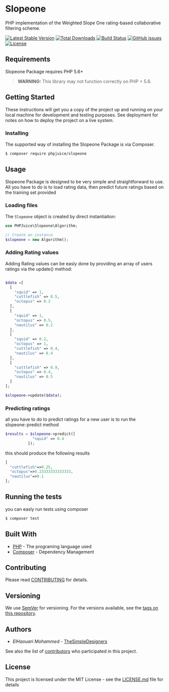 # Slopeone

PHP implementation of the Weighted Slope One rating-based collaborative filtering scheme.

[![Latest Stable Version](https://poser.pugx.org/phpjuice/slopeone/v/stable)](https://packagist.org/packages/phpjuice/slopeone)
[![Total Downloads](https://poser.pugx.org/phpjuice/slopeone/downloads)](https://packagist.org/packages/phpjuice/slopeone)
[![Build Status](https://travis-ci.org/PHPJuice/slopeone.svg?branch=master)](https://travis-ci.org/PHPJuice/slopeone)
[![GitHub issues](https://img.shields.io/github/issues/PHPJuice/slopeone.svg)](https://github.com/PHPJuice/slopeone/issues)
[![License](https://poser.pugx.org/phpjuice/slopeone/license)](https://packagist.org/packages/phpjuice/slopeone)

## Requirements
Slopeone Package requires PHP 5.6+
> **WARNING:** This library may not function correctly on PHP < 5.6.

## Getting Started

These instructions will get you a copy of the project up and running on your local machine for development and testing purposes. See deployment for notes on how to deploy the project on a live system.


### Installing

The supported way of installing the Slopeone Package is via Composer.

```sh
$ composer require phpjuice/slopeone
```

## Usage

Slopeone Package is designed to be very simple and straightforward to use. All you have to do is to load rating data, then predict future ratings based on the training set provided

### Loading files

The `Slopeone` object is created by direct instantiation:

```php
use PHPJuice\Slopeone\Algorithm;

// Create an instance
$slopeone = new Algorithm();

```

### Adding Rating values

Adding Rating values can be easly done by providing an array of users ratings via the update() method:

```php

$data =[
  [
    "squid" => 1,
    "cuttlefish" => 0.5,
    "octopus" => 0.2
  ],
  [
    "squid" => 1,
    "octopus" => 0.5,
    "nautilus" => 0.2
  ],
  [
    "squid" => 0.2,
    "octopus" => 1,
    "cuttlefish" => 0.4,
    "nautilus" => 0.4
  ],
  [
    "cuttlefish" => 0.9,
    "octopus" => 0.4,
    "nautilus" => 0.5
  ]
];

$slopeone->update($data);

```

### Predicting ratings

all you have to do to predict ratings for a new user is to run the slopeone::predict method 

```php
$results = $slopeone->predict([
            "squid" => 0.4
          ]);
```
 
this should produce the following results 

```php
[
  "cuttlefish"=>0.25,
  "octopus"=>0.23333333333333,
  "nautilus"=>0.1
];
```

## Running the tests

you can easly run tests using composer

``` bash
$ composer test
```

## Built With

* [PHP](http://www.php.net) - The programing language used
* [Composer](https://getcomposer.org) - Dependency Management

## Contributing

Please read [CONTRIBUTING](CONTRIBUTING.md) for details.

## Versioning

We use [SemVer](http://semver.org/) for versioning. For the versions available, see the [tags on this repository](https://github.com/PHPJuice/slopeone/tags). 

## Authors

* *ElHaouari Mohammed* - [TheSimpleDesigners](https://github.com/thesimpledesigners)

See also the list of [contributors](https://github.com/PHPJuice/slopeone/graphs/contributors) who participated in this project.

## License
This project is licensed under the MIT License - see the [LICENSE.md](LICENSE.md) file for details
